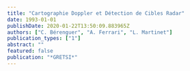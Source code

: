 ```yaml
---
title: "Cartographie Doppler et Détection de Cibles Radar"
date: 1993-01-01
publishDate: 2020-01-22T13:50:09.883965Z
authors: ["C. Bérenguer", "A. Ferrari", "L. Martinet"]
publication_types: ["1"]
abstract: ""
featured: false
publication: "*GRETSI*"
---
```


